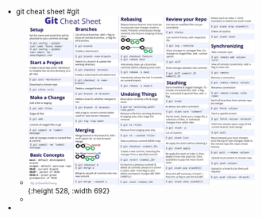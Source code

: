 - git cheat sheet #git
	- ![image.png](../assets/image_1657096302421_0.png){:height 528, :width 692}
	-
-
